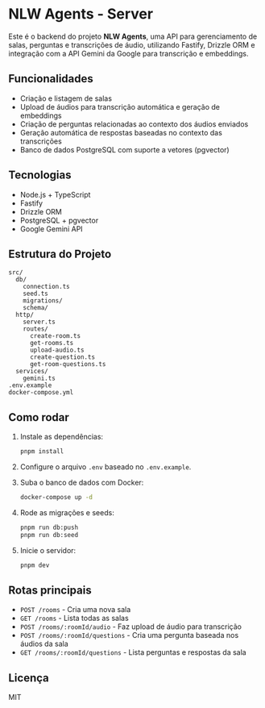 # NLW Agents - Server

Este é o backend do projeto **NLW Agents**, uma API para gerenciamento de salas, perguntas e transcrições de áudio, utilizando Fastify, Drizzle ORM e integração com a API Gemini da Google para transcrição e embeddings.

## Funcionalidades

- Criação e listagem de salas
- Upload de áudios para transcrição automática e geração de embeddings
- Criação de perguntas relacionadas ao contexto dos áudios enviados
- Geração automática de respostas baseadas no contexto das transcrições
- Banco de dados PostgreSQL com suporte a vetores (pgvector)

## Tecnologias

- Node.js + TypeScript
- Fastify
- Drizzle ORM
- PostgreSQL + pgvector
- Google Gemini API

## Estrutura do Projeto

```
src/
  db/
    connection.ts
    seed.ts
    migrations/
    schema/
  http/
    server.ts
    routes/
      create-room.ts
      get-rooms.ts
      upload-audio.ts
      create-question.ts
      get-room-questions.ts
  services/
    gemini.ts
.env.example
docker-compose.yml
```

## Como rodar

1. Instale as dependências:
   ```sh
   pnpm install
   ```

2. Configure o arquivo `.env` baseado no `.env.example`.

3. Suba o banco de dados com Docker:
   ```sh
   docker-compose up -d
   ```

4. Rode as migrações e seeds:
   ```sh
   pnpm run db:push
   pnpm run db:seed
   ```

5. Inicie o servidor:
   ```sh
   pnpm dev
   ```

## Rotas principais

- `POST /rooms` - Cria uma nova sala
- `GET /rooms` - Lista todas as salas
- `POST /rooms/:roomId/audio` - Faz upload de áudio para transcrição
- `POST /rooms/:roomId/questions` - Cria uma pergunta baseada nos áudios da sala
- `GET /rooms/:roomId/questions` - Lista perguntas e respostas da sala

## Licença

MIT